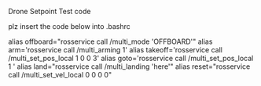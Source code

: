 Drone Setpoint Test code

plz insert the code below into .bashrc 

alias offboard="rosservice call /multi_mode 'OFFBOARD'"
alias arm='rosservice call /multi_arming 1'
alias takeoff='rosservice call /multi_set_pos_local 1 0 0 3'
alias goto='rosservice call /multi_set_pos_local 1 '
alias land="rosservice call /multi_landing 'here'"
alias reset="rosservice call /multi_set_vel_local 0 0 0 0"
